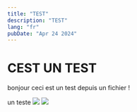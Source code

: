 ```yaml
---
title: "TEST"
description: "TEST"
lang: "fr"
pubDate: "Apr 24 2024"
---
```


# CEST UN TEST

bonjour ceci est un test depuis un fichier !

un teste
![](./portfolio/public/blog/bougerAMI_image_id_copy.png)
![](./portfolio/public/blog/bougerAMI_image_id_copy_2.png)